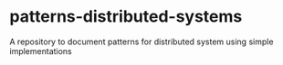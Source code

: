 # patterns-distributed-systems
A repository to document patterns for distributed system using simple implementations
